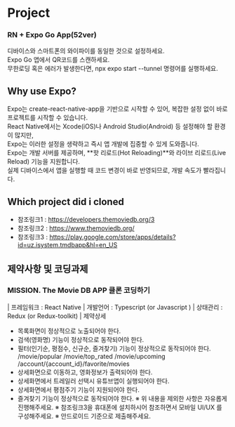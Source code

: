 # Project

### RN + Expo Go App(52ver)

디바이스와 스마트폰의 와이파이를 동일한 것으로 설정하세요.  
Expo Go 앱에서 QR코드를 스캔하세요.  
무한로딩 혹은 에러가 발생한다면, npx expo start --tunnel 명령어를 실행하세요.

## Why use Expo?

Expo는 create-react-native-app을 기반으로 시작할 수 있어, 복잡한 설정 없이 바로 프로젝트를 시작할 수 있습니다.  
React Native에서는 Xcode(iOS)나 Android Studio(Android) 등 설정해야 할 환경이 많지만,  
Expo는 이러한 설정을 생략하고 즉시 앱 개발에 집중할 수 있게 도와줍니다.  
Expo는 개발 서버를 제공하며, **핫 리로드(Hot Reloading)**와 라이브 리로드(Live Reload) 기능을 지원합니다.  
실제 디바이스에서 앱을 실행할 때 코드 변경이 바로 반영되므로, 개발 속도가 빨라집니다.

## Which project did i cloned

- 참조링크1 : https://developers.themoviedb.org/3
- 참조링크2 : https://www.themoviedb.org/
- 참조링크3 : https://play.google.com/store/apps/details?id=uz.isystem.tmdbapp&hl=en_US

## 제약사항 및 코딩과제

### MISSION. The Movie DB APP 클론 코딩하기

| 프레임워크
: React Native
| 개발언어
: Typescript (or Javascript )
| 상태관리
: Redux (or Redux-toolkit)
| 제약상세

- 목록화면이 정상적으로 노출되어야 한다.
- 검색(영화명) 기능이 정상적으로 동작되어야 한다.
- 필터(인기순, 평점수, 신규순, 즐겨찾기) 기능이 정상적으로 동작되어야 한다.
  /movie/popular /movie/top_rated /movie/upcoming /account/{account_id}/favorite/movies
- 상세화면으로 이동하고, 영화정보가 출력되어야 한다.
- 상세화면에서 트레일러 선택시 유튜브앱이 실행되어야 한다.
- 상세화면에서 평점주기 기능이 지원되어야 한다.
- 즐겨찾기 기능이 정상적으로 동작되어야 한다.
  ※ 위 내용을 제외한 사항은 자유롭게 진행해주세요.
  ※ 참조링크3을 휴대폰에 설치하시어 참조하면서 모바일 UI/UX 를 구성해주세요.
  ※ 안드로이드 기준으로 제출해주세요.
